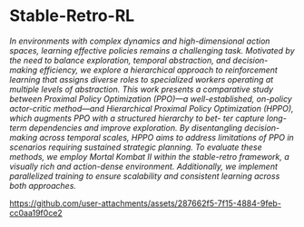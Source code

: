 # Stable-Retro-RL

_In environments with complex dynamics and high-dimensional action spaces,
learning effective policies remains a challenging task. Motivated by the need to
balance exploration, temporal abstraction, and decision-making efficiency, we
explore a hierarchical approach to reinforcement learning that assigns diverse
roles to specialized workers operating at multiple levels of abstraction. This work
presents a comparative study between Proximal Policy Optimization (PPO)—a
well-established, on-policy actor-critic method—and Hierarchical Proximal Policy
Optimization (HPPO), which augments PPO with a structured hierarchy to bet-
ter capture long-term dependencies and improve exploration. By disentangling
decision-making across temporal scales, HPPO aims to address limitations of PPO
in scenarios requiring sustained strategic planning. To evaluate these methods, we
employ Mortal Kombat II within the stable-retro framework, a visually rich and
action-dense environment. Additionally, we implement parallelized training to
ensure scalability and consistent learning across both approaches._

https://github.com/user-attachments/assets/287662f5-7f15-4884-9feb-cc0aa19f0ce2
